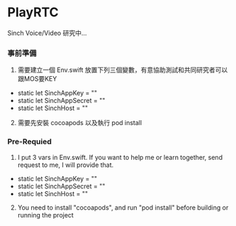 # PlayRTC
Sinch Voice/Video 研究中...

### 事前準備

1. 需要建立一個 Env.swift 放置下列三個變數，有意協助測試和共同研究者可以跟MOS要KEY

  - static let SinchAppKey = ""
  - static let SinchAppSecret = ""
  - static let SinchHost = ""

2. 需要先安裝 cocoapods 以及執行 pod install

### Pre-Requied

1. I put 3 vars in Env.swift. If you want to help me or learn together,  send request to me, I will provide that.
  
  - static let SinchAppKey = ""
  - static let SinchAppSecret = ""
  - static let SinchHost = ""

2. You need to install "cocoapods", and run "pod install" before building or running the project
